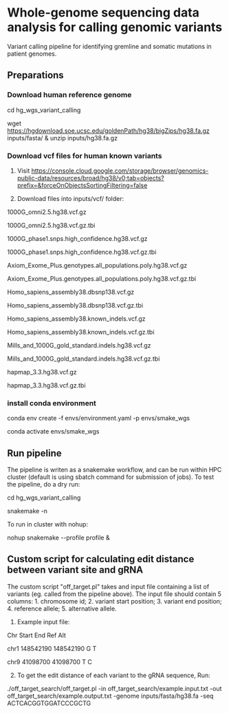 # Whole-genome sequencing data analysis for calling genomic variants
Variant calling pipeline for identifying gremline and somatic mutations in patient genomes. 

## Preparations 
### Download human reference genome
cd hg_wgs_variant_calling

wget https://hgdownload.soe.ucsc.edu/goldenPath/hg38/bigZips/hg38.fa.gz inputs/fasta/ & unzip inputs/hg38.fa.gz

### Download vcf files for human known variants
1. Visit https://console.cloud.google.com/storage/browser/genomics-public-data/resources/broad/hg38/v0;tab=objects?prefix=&forceOnObjectsSortingFiltering=false

2. Download files into inputs/vcf/ folder:

1000G_omni2.5.hg38.vcf.gz
  
1000G_omni2.5.hg38.vcf.gz.tbi

1000G_phase1.snps.high_confidence.hg38.vcf.gz

1000G_phase1.snps.high_confidence.hg38.vcf.gz.tbi

Axiom_Exome_Plus.genotypes.all_populations.poly.hg38.vcf.gz

Axiom_Exome_Plus.genotypes.all_populations.poly.hg38.vcf.gz.tbi

Homo_sapiens_assembly38.dbsnp138.vcf.gz

Homo_sapiens_assembly38.dbsnp138.vcf.gz.tbi

Homo_sapiens_assembly38.known_indels.vcf.gz

Homo_sapiens_assembly38.known_indels.vcf.gz.tbi

Mills_and_1000G_gold_standard.indels.hg38.vcf.gz

Mills_and_1000G_gold_standard.indels.hg38.vcf.gz.tbi

hapmap_3.3.hg38.vcf.gz

hapmap_3.3.hg38.vcf.gz.tbi


### install conda environment
conda env create -f envs/environment.yaml -p envs/smake_wgs

conda activate envs/smake_wgs

## Run pipeline
The pipeline is writen as a snakemake workflow, and can be run within HPC cluster (default is using sbatch command for submission of jobs). 
To test the pipeline, do a dry run: 

cd hg_wgs_variant_calling

snakemake -n


To run in cluster with nohup:

nohup snakemake --profile profile &

## Custom script for calculating edit distance between variant site and gRNA
The custom script "off_target.pl" takes and input file containing a list of variants (eg. called from the pipeline above). The input file should contain 5 columns: 1. chromosome id; 2. variant start position; 3. variant end position; 4. reference allele; 5. alternative allele. 

1. Example input file: 

Chr	Start	End	Ref	Alt

chr1	148542190	148542190	G	T

chr9	41098700	41098700	T	C


2. To get the edit distance of each variant to the gRNA sequence, Run:

./off_target_search/off_target.pl -in off_target_search/example.input.txt -out off_target_search/example.output.txt -genome inputs/fasta/hg38.fa -seq ACTCACGGTGGATCCCGCTG
